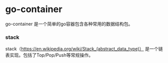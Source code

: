 # go-container

go-container 是一个简单的go容器包含各种常用的数据结构包。

### stack
stack（https://en.wikipedia.org/wiki/Stack_(abstract_data_type)） 是一个链表实现。包括了Top/Pop/Push等常规操作。

